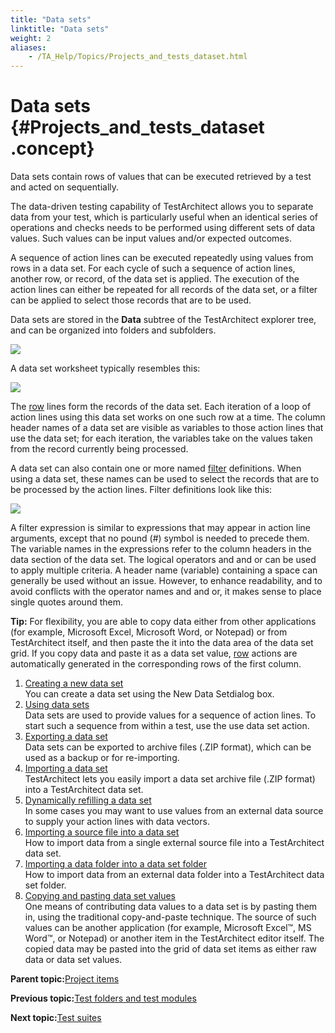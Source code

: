 ```yaml
--- 
title: "Data sets"
linktitle: "Data sets"
weight: 2
aliases: 
    - /TA_Help/Topics/Projects_and_tests_dataset.html
---
```

# Data sets {#Projects_and_tests_dataset .concept}

Data sets contain rows of values that can be executed retrieved by a test and acted on sequentially.

The data-driven testing capability of TestArchitect allows you to separate data from your test, which is particularly useful when an identical series of operations and checks needs to be performed using different sets of data values. Such values can be input values and/or expected outcomes.

A sequence of action lines can be executed repeatedly using values from rows in a data set. For each cycle of such a sequence of action lines, another row, or record, of the data set is applied. The execution of the action lines can either be repeated for all records of the data set, or a filter can be applied to select those records that are to be used.

Data sets are stored in the **Data** subtree of the TestArchitect explorer tree, and can be organized into folders and subfolders.

![](../Images/ug_dataset_tree.png)

A data set worksheet typically resembles this:

![](../Images/ug_datasetsheet.png)

The [row](../../TA_Automation/Topics/bia_row.html) lines form the records of the data set. Each iteration of a loop of action lines using this data set works on one such row at a time. The column header names of a data set are visible as variables to those action lines that use the data set; for each iteration, the variables take on the values taken from the record currently being processed.

A data set can also contain one or more named [filter](../../TA_Automation/Topics/bia_filter.html) definitions. When using a data set, these names can be used to select the records that are to be processed by the action lines. Filter definitions look like this:

![](../Images/Data_Set_filters.png)

A filter expression is similar to expressions that may appear in action line arguments, except that no pound \(\#\) symbol is needed to precede them. The variable names in the expressions refer to the column headers in the data section of the data set. The logical operators and and or can be used to apply multiple criteria. A header name \(variable\) containing a space can generally be used without an issue. However, to enhance readability, and to avoid conflicts with the operator names and and or, it makes sense to place single quotes around them.

**Tip:** For flexibility, you are able to copy data either from other applications \(for example, Microsoft Excel, Microsoft Word, or Notepad\) or from TestArchitect itself, and then paste the it into the data area of the data set grid. If you copy data and paste it as a data set value, [row](../../TA_Automation/Topics/bia_row.html) actions are automatically generated in the corresponding rows of the first column.

1.  [Creating a new data set](../../TA_Help/Topics/Projects_and_tests_dataset_creation.html)  
You can create a data set using the New Data Setdialog box.
2.  [Using data sets](../../TA_Help/Topics/Projects_and_tests_dataset_usage.html)  
Data sets are used to provide values for a sequence of action lines. To start such a sequence from within a test, use the use data set action.
3.  [Exporting a data set](../../TA_Help/Topics/Projects_and_tests_dataset_export.html)  
Data sets can be exported to archive files \(.ZIP format\), which can be used as a backup or for re-importing.
4.  [Importing a data set](../../TA_Help/Topics/Projects_and_tests_dataset_import.html)  
TestArchitect lets you easily import a data set archive file \(.ZIP format\) into a TestArchitect data set.
5.  [Dynamically refilling a data set](../../TA_Help/Topics/Projects_and_tests_dataset_refilling.html)  
In some cases you may want to use values from an external data source to supply your action lines with data vectors.
6.  [Importing a source file into a data set](../../TA_Help/Topics/Projects_and_tests_dataset_importing.html)  
How to import data from a single external source file into a TestArchitect data set.
7.  [Importing a data folder into a data set folder](../../TA_Help/Topics/Projects_and_tests_dataset_importing_data_folder.html)  
How to import data from an external data folder into a TestArchitect data set folder.
8.  [Copying and pasting data set values](../../TA_Help/Topics/Projects_and_tests_dataset_copy_paste.html)  
One means of contributing data values to a data set is by pasting them in, using the traditional copy-and-paste technique. The source of such values can be another application \(for example, Microsoft Excel™, MS Word™, or Notepad\) or another item in the TestArchitect editor itself. The copied data may be pasted into the grid of data set items as either raw data or data set values.

**Parent topic:**[Project items](../../TA_Help/Topics/Project_items_def.html)

**Previous topic:**[Test folders and test modules](../../TA_Help/Topics/Projects_and_tests_test_folders_and_test_modules.html)

**Next topic:**[Test suites](../../TA_Help/Topics/Test_suite.html)

